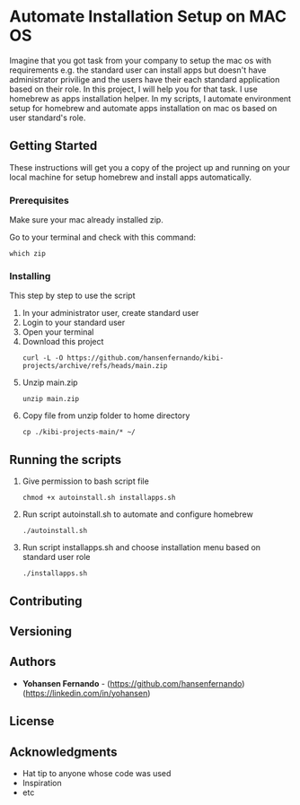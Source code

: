 # Automate Installation Setup on MAC OS

Imagine that you got task from your company to setup the mac os with requirements e.g. the standard user can install apps but doesn't have administrator privilige and the users have their each standard application based on their role. In this project, I will help you for that task. I use homebrew as apps installation helper. In my scripts, I automate environment setup for homebrew and automate apps installation on mac os based on user standard's role. 

## Getting Started

These instructions will get you a copy of the project up and running on your local machine for setup homebrew and install apps automatically. 

### Prerequisites

Make sure your mac already installed zip.

Go to your terminal and check with this command:

```
which zip
```


### Installing

This step by step to use the script

1. In your administrator user, create standard user
2. Login to your standard user
3. Open your terminal
4. Download this project
    ```
    curl -L -O https://github.com/hansenfernando/kibi-projects/archive/refs/heads/main.zip
    ```
5. Unzip main.zip
    ```
    unzip main.zip
    ```
6. Copy file from unzip folder to home directory
    ```
    cp ./kibi-projects-main/* ~/
    ```

## Running the scripts

1. Give permission to bash script file
    ```
    chmod +x autoinstall.sh installapps.sh
    ```
2. Run script autoinstall.sh to automate and configure homebrew
    ```
    ./autoinstall.sh
    ```
3. Run script installapps.sh and choose installation menu based on standard user role
    ```
    ./installapps.sh
    ```

## Contributing


## Versioning



## Authors

* **Yohansen Fernando** - (https://github.com/hansenfernando) (https://linkedin.com/in/yohansen)


## License



## Acknowledgments

* Hat tip to anyone whose code was used
* Inspiration
* etc

